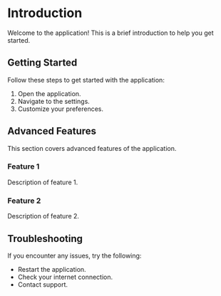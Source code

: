 # Introduction

Welcome to the application! This is a brief introduction to help you get started.

## Getting Started

Follow these steps to get started with the application:

1. Open the application.
2. Navigate to the settings.
3. Customize your preferences.

## Advanced Features

This section covers advanced features of the application.

### Feature 1

Description of feature 1.

### Feature 2

Description of feature 2.

## Troubleshooting

If you encounter any issues, try the following:

- Restart the application.
- Check your internet connection.
- Contact support.
